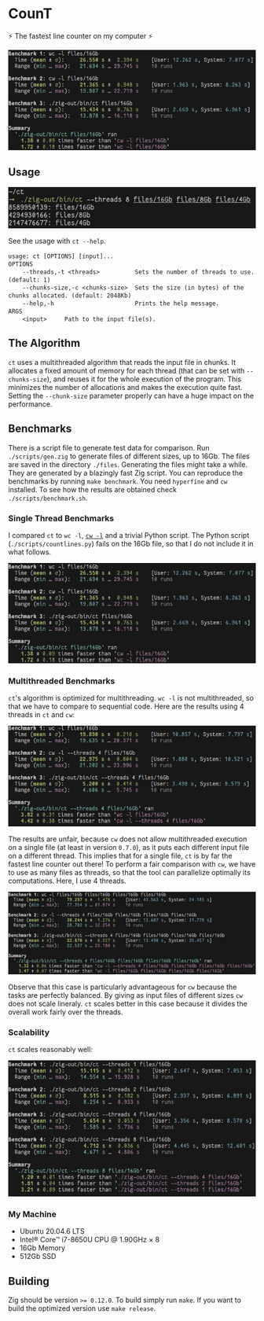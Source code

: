 # CounT

⚡ The fastest line counter on my computer ⚡

![Benchmarks](./img/benchmarks-single-thread.png)

## Usage

![Usage example](img/usage.png)

See the usage with `ct --help`.
```
usage: ct [OPTIONS] [input]...
OPTIONS
	--threads,-t <threads>          Sets the number of threads to use. (default: 1)
	--chunks-size,-c <chunks-size>  Sets the size (in bytes) of the chunks allocated. (default: 2048Kb)
	--help,-h                       Prints the help message.
ARGS
	<input>		Path to the input file(s).
```

## The Algorithm

`ct` uses a multithreaded algorithm that reads the input file in chunks.
It allocates a fixed amount of memory for each thread (that can be set with `--chunks-size`), and reuses it for the whole execution of the program.
This minimizes the number of allocations and makes the execution quite fast.
Setting the `--chunk-size` parameter properly can have a huge impact on the performance.

## Benchmarks

There is a script file to generate test data for comparison.
Run `./scripts/gen.zig` to generate files of different sizes, up to 16Gb.
The files are saved in the directory `./files`.
Generating the files might take a while.
They are generated by a blazingly fast Zig script.
You can reproduce the benchmarks by running `make benchmark`.
You need `hyperfine` and `cw` installed.
To see how the results are obtained check `./scripts/benchmark.sh`.

### Single Thread Benchmarks

I compared `ct` to `wc -l`, [`cw -l`](https://github.com/Freaky/cw) and a trivial Python script.
The Python script (`./scripts/countlines.py`) fails on the 16Gb file, so that I do not include it in what follows.

![Single thread results](img/benchmarks-single-thread.png)

### Multithreaded Benchmarks

`ct`'s algorithm is optimized for multithreading.
`wc -l` is not multithreaded, so that we have to compare to sequential code.
Here are the results using 4 threads in `ct` and `cw`:

![Unfair results](./img/benchmarks-unfair.png)

The results are unfair, because `cw` does not allow multithreaded execution on a single file (at least in version `0.7.0`), as it puts each different input file on a different thread.
This implies that for a single file, `ct` is by far the fastest line counter out there!
To perform a fair comparison with `cw`, we have to use as many files as threads, so that the tool can parallelize optimally its computations.
Here, I use 4 threads.

![Fair multithreaded benchmarks](img/benchmarks-multithreaded.png)

Observe that this case is particularly advantageous for `cw` because the tasks are perfectly balanced.
By giving as input files of different sizes `cw` does not scale lineraly.
`ct` scales better in this case because it divides the overall work fairly over the threads.

### Scalability
`ct` scales reasonably well:

![Scalability benchmarks](img/scalability.png)

### My Machine

* Ubuntu 20.04.6 LTS
* Intel® Core™ i7-8650U CPU @ 1.90GHz × 8
* 16Gb Memory
* 512Gb SSD

## Building

Zig should be version `>= 0.12.0`.
To build simply run `make`.
If you want to build the optimized version use `make release`.
